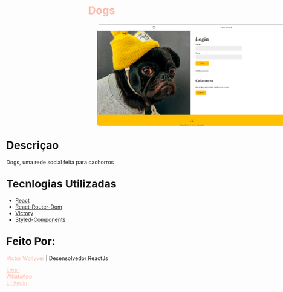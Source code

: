 <h1 style='text-align:center; color: #fba;'> Dogs </h1>
<img src='./Screenshot from 2022-02-25 16-39-00.png' style='border-radius: .4rem; width:800px; margin: 0 15rem' />

<h1 style='margin-top: 2rem'> Descriçao </h1>
<p> Dogs, uma rede social feita para cachorros </p>

<h1 style='margin-top: 2rem'> Tecnlogias Utilizadas </h1>
<ul>
  <li><a href='https://pt-br.reactjs.org/'>React</a></li>
  <li><a href='https://reactrouter.com/'>React-Router-Dom</a></li>
  <li><a href='https://formidable.com/open-source/victory/'>Victory</a></li>
  <li><a href='https://styled-components.com/'>Styled-Components</a></li>
</ul>

<h1 style='margin-top: 2rem'> Feito Por: </h1>
<p> <span style='color: #fba'>Victor Wollyver</span> | Desensolvedor ReactJs</p>
<a style='color: #fba; display:block' href='mailto: victorwollyver50@gmail.com'>Email</a>
<a style='color: #fba; display:block' href='https://wa.me/5519981171034'>WhatsApp</a>
<a style='color: #fba; display:block' href='https://www.linkedin.com/in/victor-wollyver-03b065215/'>Linkedin</a>
